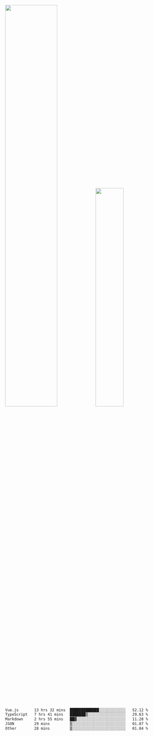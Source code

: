 <img align="" width="57.5%" src="https://github-readme-stats.vercel.app/api?username=Dream4ever&hide_title=true&hide_border=true&count_private=true&show_icons=true&include_all_commits=true&line_height=21" /><img align="" width="42.4%" src="https://github-readme-stats.vercel.app/api/top-langs/?username=Dream4ever&hide_title=true&count_private=true&show_icons=true&langs_count=6&hide_border=true&layout=compact" />

<!--START_SECTION:waka-->

```txt
Vue.js       13 hrs 32 mins  █████████████░░░░░░░░░░░░   52.12 %
TypeScript   7 hrs 41 mins   ███████▒░░░░░░░░░░░░░░░░░   29.63 %
Markdown     2 hrs 55 mins   ██▓░░░░░░░░░░░░░░░░░░░░░░   11.28 %
JSON         29 mins         ▒░░░░░░░░░░░░░░░░░░░░░░░░   01.87 %
Other        28 mins         ▒░░░░░░░░░░░░░░░░░░░░░░░░   01.84 %
```

<!--END_SECTION:waka-->
